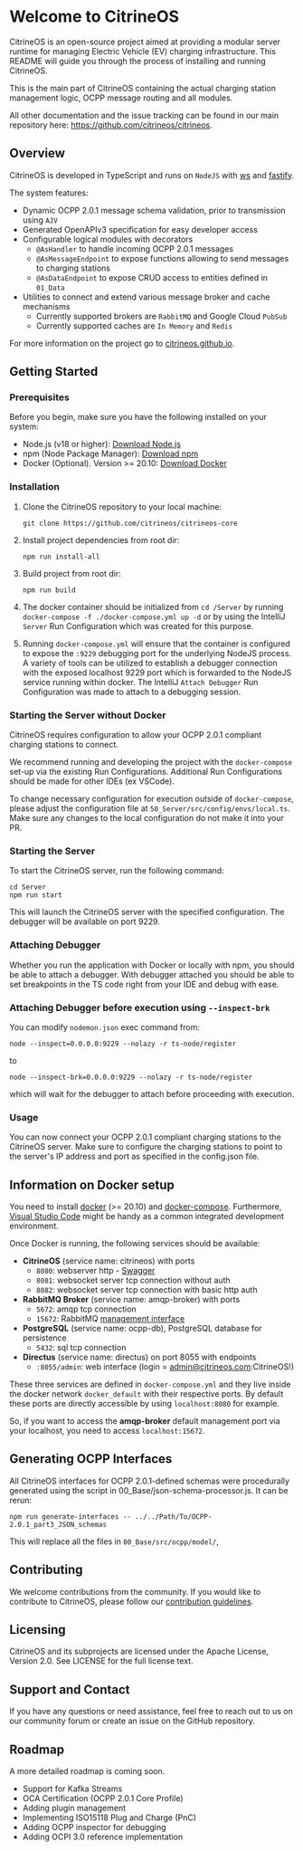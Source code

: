 # Welcome to CitrineOS

CitrineOS is an open-source project aimed at providing a modular server runtime for managing Electric Vehicle (EV)
charging infrastructure. This README will guide you through the process of installing and running CitrineOS.

This is the main part of CitrineOS containing the actual charging station management logic, OCPP message routing and all
modules.

All other documentation and the issue tracking can be found in our main repository
here: https://github.com/citrineos/citrineos.

## Overview

CitrineOS is developed in TypeScript and runs on `NodeJS` with [ws](https://github.com/websockets/ws)
and [fastify](https://fastify.dev/).

The system features:

- Dynamic OCPP 2.0.1 message schema validation, prior to transmission using `AJV`
- Generated OpenAPIv3 specification for easy developer access
- Configurable logical modules with decorators
  - `@AsHandler` to handle incoming OCPP 2.0.1 messages
  - `@AsMessageEndpoint` to expose functions allowing to send messages to charging stations
  - `@AsDataEndpoint` to expose CRUD access to entities defined in `01_Data`
- Utilities to connect and extend various message broker and cache mechanisms
  - Currently supported brokers are `RabbitMQ` and Google Cloud `PubSub`
  - Currently supported caches are `In Memory` and `Redis`

For more information on the project go to [citrineos.github.io](https://citrineos.github.io).

## Getting Started

### Prerequisites

Before you begin, make sure you have the following installed on your system:

- Node.js (v18 or higher): [Download Node.js](https://nodejs.org/)
- npm (Node Package Manager): [Download npm](https://www.npmjs.com/get-npm)
- Docker (Optional). Version >= 20.10: [Download Docker](https://docs.docker.com/get-docker/)

### Installation

1. Clone the CitrineOS repository to your local machine:

   ```shell
   git clone https://github.com/citrineos/citrineos-core
   ```

1. Install project dependencies from root dir:

   ```shell
   npm run install-all
   ```

1. Build project from root dir:

   ```shell
   npm run build
   ```

1. The docker container should be initialized from `cd /Server` by running `docker-compose -f ./docker-compose.yml up -d` or
   by using the IntelliJ `Server` Run Configuration which was created for this purpose.

1. Running `docker-compose.yml` will ensure that the container is configured to expose the `:9229` debugging
   port for the underlying NodeJS process. A variety of tools can be utilized to establish a debugger connection
   with the exposed localhost 9229 port which is forwarded to the NodeJS service running within docker. The IntelliJ
   `Attach Debugger` Run Configuration was made to attach to a debugging session.

### Starting the Server without Docker

CitrineOS requires configuration to allow your OCPP 2.0.1 compliant charging stations to connect.

We recommend running and developing the project with the `docker-compose` set-up via the existing Run Configurations.
Additional Run Configurations should be made for other IDEs (ex VSCode).

To change necessary configuration for execution outside of `docker-compose`, please adjust the configuration file
at `50_Server/src/config/envs/local.ts`. Make sure any changes to the local configuration do not make it into your PR.

### Starting the Server

To start the CitrineOS server, run the following command:

```shell
cd Server
npm run start
```

This will launch the CitrineOS server with the specified configuration. The debugger will be available
on port 9229.

### Attaching Debugger

Whether you run the application with Docker or locally with npm, you should be able to attach a debugger.
With debugger attached you should be able to set breakpoints in the TS code right from your IDE and debug
with ease.

### Attaching Debugger before execution using `--inspect-brk`

You can modify `nodemon.json` exec command from:

```shell
node --inspect=0.0.0.0:9229 --nolazy -r ts-node/register
```

to

```shell
node --inspect-brk=0.0.0.0:9229 --nolazy -r ts-node/register
```

which will wait for the debugger to attach before proceeding with execution.

### Usage

You can now connect your OCPP 2.0.1 compliant charging stations to the CitrineOS server. Make sure to configure the
charging stations to point to the server's IP address and port as specified in the config.json file.

## Information on Docker setup

You need to install
[docker](https://docs.docker.com/engine/install/#server) (>= 20.10) and
[docker-compose](https://docs.docker.com/compose/install/#install-compose).
Furthermore, [Visual Studio
Code](https://code.visualstudio.com/docs/setup/linux) might be handy as
a common integrated development environment.

Once Docker is running, the following services should be available:

- **CitrineOS** (service name: citrineos) with ports
  - `8080`: webserver http - [Swagger](http://localhost:8080/docs)
  - `8081`: websocket server tcp connection without auth
  - `8082`: websocket server tcp connection with basic http auth
- **RabbitMQ Broker** (service name: amqp-broker) with ports
  - `5672`: amqp tcp connection
  - `15672`: RabbitMQ [management interface](http://localhost:15672)
- **PostgreSQL** (service name: ocpp-db), PostgreSQL database for persistence
  - `5432`: sql tcp connection
- **Directus** (service name: directus) on port 8055 with endpoints
  - `:8055/admin`: web interface (login = admin@citrineos.com:CitrineOS!)

These three services are defined in `docker-compose.yml` and they
live inside the docker network `docker_default` with their respective
ports. By default these ports are directly accessible by using
`localhost:8080` for example.

So, if you want to access the **amqp-broker** default management port via your
localhost, you need to access `localhost:15672`.

## Generating OCPP Interfaces

All CitrineOS interfaces for OCPP 2.0.1-defined schemas were procedurally generated using the script in
00_Base/json-schema-processor.js.
It can be rerun:

```shell
npm run generate-interfaces -- ../../Path/To/OCPP-2.0.1_part3_JSON_schemas
```

This will replace all the files in `00_Base/src/ocpp/model/`,

## Contributing

We welcome contributions from the community. If you would like to contribute to CitrineOS, please follow
our [contribution guidelines](https://github.com/citrineos/citrineos/blob/main/CONTRIBUTING.md).

## Licensing

CitrineOS and its subprojects are licensed under the Apache License, Version 2.0. See LICENSE for the full license text.

## Support and Contact

If you have any questions or need assistance, feel free to reach out to us on our community forum or create an issue on
the GitHub repository.

## Roadmap

A more detailed roadmap is coming soon.

- Support for Kafka Streams
- OCA Certification (OCPP 2.0.1 Core Profile)
- Adding plugin management
- Implementing ISO15118 Plug and Charge (PnC)
- Adding OCPP inspector for debugging
- Adding OCPI 3.0 reference implementation
